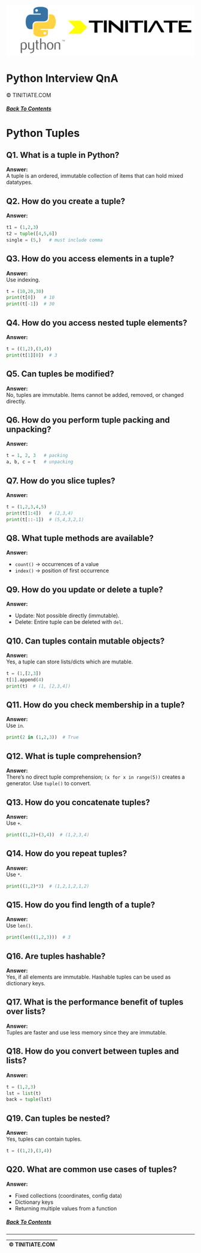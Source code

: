 ![Python Tinitiate Image](../python_tinitiate.png)

# Python Interview QnA
&copy; TINITIATE.COM

##### [Back To Contents](./README.md)

# Python Tuples

## Q1. What is a tuple in Python?
**Answer:**  
A tuple is an ordered, immutable collection of items that can hold mixed datatypes.

## Q2. How do you create a tuple?
**Answer:**  
```python
t1 = (1,2,3)
t2 = tuple([4,5,6])
single = (5,)   # must include comma
```

## Q3. How do you access elements in a tuple?
**Answer:**  
Use indexing.  
```python
t = (10,20,30)
print(t[0])   # 10
print(t[-1])  # 30
```

## Q4. How do you access nested tuple elements?
**Answer:**  
```python
t = ((1,2),(3,4))
print(t[1][0])  # 3
```

## Q5. Can tuples be modified?
**Answer:**  
No, tuples are immutable. Items cannot be added, removed, or changed directly.

## Q6. How do you perform tuple packing and unpacking?
**Answer:**  
```python
t = 1, 2, 3   # packing
a, b, c = t   # unpacking
```

## Q7. How do you slice tuples?
**Answer:**  
```python
t = (1,2,3,4,5)
print(t[1:4])   # (2,3,4)
print(t[::-1])  # (5,4,3,2,1)
```

## Q8. What tuple methods are available?
**Answer:**  
- `count()` → occurrences of a value  
- `index()` → position of first occurrence

## Q9. How do you update or delete a tuple?
**Answer:**  
- Update: Not possible directly (immutable).  
- Delete: Entire tuple can be deleted with `del`.

## Q10. Can tuples contain mutable objects?
**Answer:**  
Yes, a tuple can store lists/dicts which are mutable.  
```python
t = (1,[2,3])
t[1].append(4)
print(t)  # (1, [2,3,4])
```

## Q11. How do you check membership in a tuple?
**Answer:**  
Use `in`.  
```python
print(2 in (1,2,3))  # True
```

## Q12. What is tuple comprehension?
**Answer:**  
There’s no direct tuple comprehension; `(x for x in range(5))` creates a generator. Use `tuple()` to convert.

## Q13. How do you concatenate tuples?
**Answer:**  
Use `+`.  
```python
print((1,2)+(3,4))  # (1,2,3,4)
```

## Q14. How do you repeat tuples?
**Answer:**  
Use `*`.  
```python
print((1,2)*3)  # (1,2,1,2,1,2)
```

## Q15. How do you find length of a tuple?
**Answer:**  
Use `len()`.  
```python
print(len((1,2,3)))  # 3
```

## Q16. Are tuples hashable?
**Answer:**  
Yes, if all elements are immutable. Hashable tuples can be used as dictionary keys.

## Q17. What is the performance benefit of tuples over lists?
**Answer:**  
Tuples are faster and use less memory since they are immutable.

## Q18. How do you convert between tuples and lists?
**Answer:**  
```python
t = (1,2,3)
lst = list(t)
back = tuple(lst)
```

## Q19. Can tuples be nested?
**Answer:**  
Yes, tuples can contain tuples.  
```python
t = ((1,2),(3,4))
```

## Q20. What are common use cases of tuples?
**Answer:**  
- Fixed collections (coordinates, config data)  
- Dictionary keys  
- Returning multiple values from a function

##### [Back To Contents](./README.md)
***
| &copy; TINITIATE.COM |
|----------------------|

